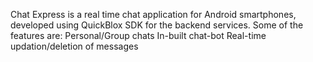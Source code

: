 Chat Express is a real time chat application for Android smartphones, developed using QuickBlox SDK for the backend services.
Some of the features are:
    Personal/Group chats
    In-built chat-bot
    Real-time updation/deletion of messages
    